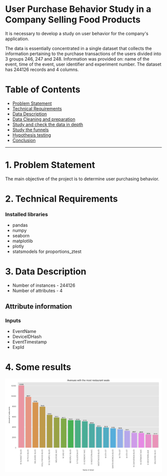 User Purchase Behavior Study in a Company Selling Food Products
=================

It is necessary to develop a study on user behavior for the company's application.

The data is essentially concentrated in a single dataset that collects the information pertaining to the purchase 
transactions of the users divided into 3 groups 246, 247 and 248. Information was provided on: name of the event, time of
 the event, user identifier and experiment number. The dataset has 244126 records and 4 columns.

# Table of Contents

* [Problem Statement](#problem)
* [Technical Requirements](#technical)
* [Data Description](#data)
* [Data Cleaning and preparation](#preparation)
* [Study and check the data in depth](#study)
* [Study the funnels](#funnels)
* [Hypothesis testing](#hypothesis)
* [Conclusion](#conclusion)
----------------------------------------------
# 1. Problem Statement

The main objective of the project is to determine user purchasing behavior.

# 2. Technical Requirements

### Installed libraries
* pandas
* numpy
* seaborn
* matplotlib
* plotly
* statsmodels for proportions_ztest

# 3. Data Description

* Number of instances - 244126
* Number of attributes - 4

## Attribute information 

### Inputs
* EventName 
* DeviceIDHash 
* EventTimestamp 
* ExpId


# 4. Some results

![](https://github.com/dc36205/Market_Study_of_Commercial_Establishments_in_LA/blob/main/imgs/barplot_avenues_most_restaurant_seatss.png)
